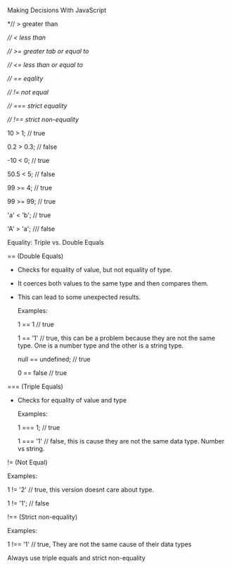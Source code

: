 Making Decisions With JavaScript

*// > greater than

*// < less than*

*// >= greater tab or equal to*

*// <= less than or equal to*

*// == eqality*

*// != not equal*

*// === strict equality*

*// !== strict non-equality*

10 > 1; // true

0.2 > 0.3; // false

-10 < 0; // true

50.5 < 5; // false

99 >= 4; // true

99 >= 99; // true 

'a' < 'b'; // true

'A' > 'a'; /// false

Equality: Triple vs. Double Equals

== (Double Equals)

- Checks for equality of value, but not equality of type.

- It coerces both values to the same type and then compares them.

- This can lead to some unexpected results.

  Examples: 

  1 == 1 // true

  1 == '1' // true, this can be a problem because they are not the same type. One is a number type and the other is a string type.

  null == undefined; // true

  0 == false // true

=== (Triple Equals)

- Checks for equality of value and type

  Examples:

  1 === 1; // true

  1 === '1' // false, this is cause they are not the same data type. Number vs string.

!= (Not Equal) 

Examples:

1 != '2' // true, this version doesnt care about type.

1 != '1'; // false

!== (Strict non-equality) 

Examples:

1 !== '1' // true, They are not the same cause of their data types

Always use triple equals and strict non-equality 

